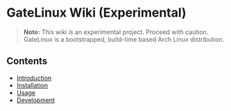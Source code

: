 # GateLinux Wiki (Experimental)

> **Note:** This wiki is an experimental project. Proceed with caution.
> GateLinux is a bootstrapped, build-time based Arch Linux distribution.

## Contents
- [Introduction](pages/introduction.md)
- [Installation](pages/installation.md)
- [Usage](pages/usage.md)
- [Development](pages/development.md)

